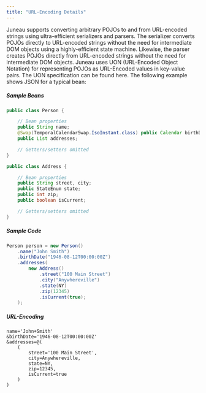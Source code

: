 ```yaml
---
title: "URL-Encoding Details"
---
```


Juneau supports converting arbitrary POJOs to and from URL-encoded strings using ultra-efficient serializers
and parsers.
The serializer converts POJOs directly to URL-encoded strings without the need for intermediate DOM objects
using a highly-efficient state machine.
Likewise, the parser creates POJOs directly from URL-encoded strings without the need for intermediate DOM
objects.
Juneau uses UON (URL-Encoded Object Notation) for representing POJOs as URL-Encoded values in key-value pairs.
The UON specification can be found here.
The following example shows JSON for a typical bean:
##### Sample Beans
```java
public class Person {

    // Bean properties
    public String name;
    @Swap(TemporalCalendarSwap.IsoInstant.class) public Calendar birthDate;
    public List addresses;

    // Getters/setters omitted
}

public class Address {

    // Bean properties
    public String street, city;
    public StateEnum state;
    public int zip;
    public boolean isCurrent;

    // Getters/setters omitted
}
```
##### Sample Code
```java
Person person = new Person()
    .name("John Smith")
    .birthDate("1946-08-12T00:00:00Z")
    .addresses(
        new Address()
            .street("100 Main Street")
            .city("Anywhereville")
            .state(NY)
            .zip(12345)
            .isCurrent(true);
    );
```
##### URL-Encoding
```text
name='John+Smith'
&birthDate='1946-08-12T00:00:00Z'
&addresses=@(
    (
        street='100 Main Street',
        city=Anywhereville,
        state=NY,
        zip=12345,
        isCurrent=true
    )
)
```